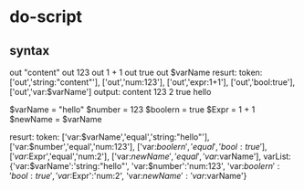 <h1>do-script</h1>

<h2>syntax</h2>

<p>
out "content"
out 123
out 1 + 1
out true
out $varName
resurt:
  token:
    ['out','string:"content"'],
    ['out','num:123'],
    ['out','expr:1+1'],
    ['out','bool:true'],
    ['out','var:$varName']
  output:
    content
    123
    2
    true
    hello

$varName = "hello"
$number = 123
$boolern = true
$Expr = 1 + 1
$newName = $varName

resurt:
  token:
    ['var:$varName','equal','string:"hello"'],
    ['var:$number','equal','num:123'],
    ['var:$boolern','equal','bool:true'],
    ['var:$Expr','equal','num:2'],
    ['var:$newName','equal','var:$varName'],
  varList:
    {'var:$varName':'string:"hello"',
    'var:$number':'num:123',
    'var:$boolern':'bool:true',
    'var:$Expr':'num:2',
    'var:$newName':'var:$varName'}
</p>
